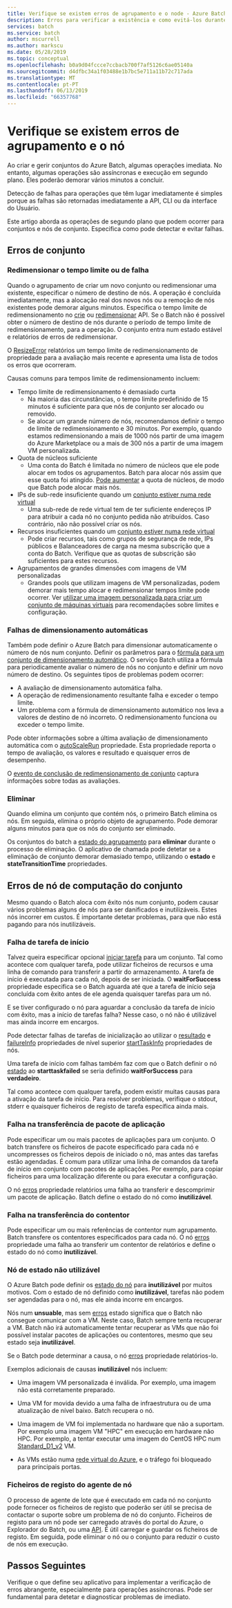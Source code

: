 ```yaml
---
title: Verifique se existem erros de agrupamento e o node - Azure Batch
description: Erros para verificar a existência e como evitá-los durante a criação de conjuntos e nós
services: batch
ms.service: batch
author: mscurrell
ms.author: markscu
ms.date: 05/28/2019
ms.topic: conceptual
ms.openlocfilehash: b0a9d04fccce7ccbacb700f7af5126c6ae05140a
ms.sourcegitcommit: d4dfbc34a1f03488e1b7bc5e711a11b72c717ada
ms.translationtype: MT
ms.contentlocale: pt-PT
ms.lasthandoff: 06/13/2019
ms.locfileid: "66357768"
---
```

# <a name="check-for-pool-and-node-errors"></a>Verifique se existem erros de agrupamento e o nó

Ao criar e gerir conjuntos do Azure Batch, algumas operações imediata. No entanto, algumas operações são assíncronas e execução em segundo plano. Eles poderão demorar vários minutos a concluir.

Detecção de falhas para operações que têm lugar imediatamente é simples porque as falhas são retornadas imediatamente a API, CLI ou da interface do Usuário.

Este artigo aborda as operações de segundo plano que podem ocorrer para conjuntos e nós de conjunto. Especifica como pode detectar e evitar falhas.

## <a name="pool-errors"></a>Erros de conjunto

### <a name="resize-timeout-or-failure"></a>Redimensionar o tempo limite ou de falha

Quando o agrupamento de criar um novo conjunto ou redimensionar uma existente, especificar o número de destino de nós.  A operação é concluída imediatamente, mas a alocação real dos novos nós ou a remoção de nós existentes pode demorar alguns minutos.  Especifica o tempo limite de redimensionamento no [crie](https://docs.microsoft.com/rest/api/batchservice/pool/add) ou [redimensionar](https://docs.microsoft.com/rest/api/batchservice/pool/resize) API. Se o Batch não é possível obter o número de destino de nós durante o período de tempo limite de redimensionamento, para a operação. O conjunto entra num estado estável e relatórios de erros de redimensionar.

O [ResizeError](https://docs.microsoft.com/rest/api/batchservice/pool/get#resizeerror) relatórios um tempo limite de redimensionamento de propriedade para a avaliação mais recente e apresenta uma lista de todos os erros que ocorreram.

Causas comuns para tempos limite de redimensionamento incluem:

- Tempo limite de redimensionamento é demasiado curta
  - Na maioria das circunstâncias, o tempo limite predefinido de 15 minutos é suficiente para que nós de conjunto ser alocado ou removido.
  - Se alocar um grande número de nós, recomendamos definir o tempo de limite de redimensionamento e 30 minutos. Por exemplo, quando estamos redimensionando a mais de 1000 nós partir de uma imagem do Azure Marketplace ou a mais de 300 nós a partir de uma imagem VM personalizada.
- Quota de núcleos suficiente
  - Uma conta do Batch é limitada no número de núcleos que ele pode alocar em todos os agrupamentos. Batch para alocar nós assim que esse quota foi atingido. [Pode aumentar](https://docs.microsoft.com/azure/batch/batch-quota-limit) a quota de núcleos, de modo que Batch pode alocar mais nós.
- IPs de sub-rede insuficiente quando um [conjunto estiver numa rede virtual](https://docs.microsoft.com/azure/batch/batch-virtual-network)
  - Uma sub-rede de rede virtual tem de ter suficiente endereços IP para atribuir a cada nó no conjunto pedida não atribuídos. Caso contrário, não não possível criar os nós.
- Recursos insuficientes quando um [conjunto estiver numa rede virtual](https://docs.microsoft.com/azure/batch/batch-virtual-network)
  - Pode criar recursos, tais como grupos de segurança de rede, IPs públicos e Balanceadores de carga na mesma subscrição que a conta do Batch. Verifique que as quotas de subscrição são suficientes para estes recursos.
- Agrupamentos de grandes dimensões com imagens de VM personalizadas
  - Grandes pools que utilizam imagens de VM personalizadas, podem demorar mais tempo alocar e redimensionar tempos limite pode ocorrer.  Ver [utilizar uma imagem personalizada para criar um conjunto de máquinas virtuais](https://docs.microsoft.com/azure/batch/batch-custom-images) para recomendações sobre limites e configuração.

### <a name="automatic-scaling-failures"></a>Falhas de dimensionamento automáticas

Também pode definir o Azure Batch para dimensionar automaticamente o número de nós num conjunto. Definir os parâmetros para o [fórmula para um conjunto de dimensionamento automático](https://docs.microsoft.com/azure/batch/batch-automatic-scaling). O serviço Batch utiliza a fórmula para periodicamente avaliar o número de nós no conjunto e definir um novo número de destino. Os seguintes tipos de problemas podem ocorrer:

- A avaliação de dimensionamento automática falha.
- A operação de redimensionamento resultante falha e exceder o tempo limite.
- Um problema com a fórmula de dimensionamento automático nos leva a valores de destino de nó incorreto. O redimensionamento funciona ou exceder o tempo limite.

Pode obter informações sobre a última avaliação de dimensionamento automática com o [autoScaleRun](https://docs.microsoft.com/rest/api/batchservice/pool/get#autoscalerun) propriedade. Esta propriedade reporta o tempo de avaliação, os valores e resultado e quaisquer erros de desempenho.

O [evento de conclusão de redimensionamento de conjunto](https://docs.microsoft.com/azure/batch/batch-pool-resize-complete-event) captura informações sobre todas as avaliações.

### <a name="delete"></a>Eliminar

Quando elimina um conjunto que contém nós, o primeiro Batch elimina os nós. Em seguida, elimina o próprio objeto de agrupamento. Pode demorar alguns minutos para que os nós do conjunto ser eliminado.

Os conjuntos do batch a [estado do agrupamento](https://docs.microsoft.com/rest/api/batchservice/pool/get#poolstate) para **eliminar** durante o processo de eliminação. O aplicativo de chamada pode detetar se a eliminação de conjunto demorar demasiado tempo, utilizando o **estado** e **stateTransitionTime** propriedades.

## <a name="pool-compute-node-errors"></a>Erros de nó de computação do conjunto

Mesmo quando o Batch aloca com êxito nós num conjunto, podem causar vários problemas alguns de nós para ser danificados e inutilizáveis. Estes nós incorrer em custos. É importante detetar problemas, para que não está pagando para nós inutilizáveis.

### <a name="start-task-failure"></a>Falha de tarefa de início

Talvez queira especificar opcional [iniciar tarefa](https://docs.microsoft.com/rest/api/batchservice/pool/add#starttask) para um conjunto. Tal como acontece com qualquer tarefa, pode utilizar ficheiros de recursos e uma linha de comando para transferir a partir do armazenamento. A tarefa de início é executada para cada nó, depois de ser iniciada. O **waitForSuccess** propriedade especifica se o Batch aguarda até que a tarefa de início seja concluída com êxito antes de ele agenda quaisquer tarefas para um nó.

E se tiver configurado o nó para aguardar a conclusão da tarefa de início com êxito, mas a início de tarefas falha? Nesse caso, o nó não é utilizável mas ainda incorre em encargos.

Pode detectar falhas de tarefas de inicialização ao utilizar o [resultado](https://docs.microsoft.com/rest/api/batchservice/computenode/get#taskexecutionresult) e [failureInfo](https://docs.microsoft.com/rest/api/batchservice/computenode/get#taskfailureinformation) propriedades de nível superior [startTaskInfo](https://docs.microsoft.com/rest/api/batchservice/computenode/get#starttaskinformation) propriedades de nós.

Uma tarefa de início com falhas também faz com que o Batch definir o nó [estado](https://docs.microsoft.com/rest/api/batchservice/computenode/get#computenodestate) ao **starttaskfailed** se seria definido **waitForSuccess** para **verdadeiro**.

Tal como acontece com qualquer tarefa, podem existir muitas causas para a ativação da tarefa de início.  Para resolver problemas, verifique o stdout, stderr e quaisquer ficheiros de registo de tarefa específica ainda mais.

### <a name="application-package-download-failure"></a>Falha na transferência de pacote de aplicação

Pode especificar um ou mais pacotes de aplicações para um conjunto. O batch transfere os ficheiros de pacote especificado para cada nó e uncompresses os ficheiros depois de iniciado o nó, mas antes das tarefas estão agendadas. É comum para utilizar uma linha de comandos da tarefa de início em conjunto com pacotes de aplicações. Por exemplo, para copiar ficheiros para uma localização diferente ou para executar a configuração.

O nó [erros](https://docs.microsoft.com/rest/api/batchservice/computenode/get#computenodeerror) propriedade relatórios uma falha ao transferir e descomprimir um pacote de aplicação. Batch define o estado do nó como **inutilizável**.

### <a name="container-download-failure"></a>Falha na transferência do contentor

Pode especificar um ou mais referências de contentor num agrupamento. Batch transfere os contentores especificados para cada nó. O nó [erros](https://docs.microsoft.com/rest/api/batchservice/computenode/get#computenodeerror) propriedade uma falha ao transferir um contentor de relatórios e define o estado do nó como **inutilizável**.

### <a name="node-in-unusable-state"></a>Nó de estado não utilizável

O Azure Batch pode definir os [estado do nó](https://docs.microsoft.com/rest/api/batchservice/computenode/get#computenodestate) para **inutilizável** por muitos motivos. Com o estado de nó definido como **inutilizável**, tarefas não podem ser agendadas para o nó, mas ele ainda incorre em encargos.

Nós num **unsuable**, mas sem [erros](https://docs.microsoft.com/rest/api/batchservice/computenode/get#computenodeerror) estado significa que o Batch não consegue comunicar com a VM. Neste caso, Batch sempre tenta recuperar a VM. Batch não irá automaticamente tentar recuperar as VMs que não foi possível instalar pacotes de aplicações ou contentores, mesmo que seu estado seja **inutilizável**.

Se o Batch pode determinar a causa, o nó [erros](https://docs.microsoft.com/rest/api/batchservice/computenode/get#computenodeerror) propriedade relatórios-lo.

Exemplos adicionais de causas **inutilizável** nós incluem:

- Uma imagem VM personalizada é inválida. Por exemplo, uma imagem não está corretamente preparado.

- Uma VM for movida devido a uma falha de infraestrutura ou de uma atualização de nível baixo. Batch recupera o nó.

- Uma imagem de VM foi implementada no hardware que não a suportam. Por exemplo uma imagem VM "HPC" em execução em hardware não HPC. Por exemplo, a tentar executar uma imagem do CentOS HPC num [Standard_D1_v2](../virtual-machines/linux/sizes-general.md#dv2-series) VM.

- As VMs estão numa [rede virtual do Azure](batch-virtual-network.md), e o tráfego foi bloqueado para principais portas.

### <a name="node-agent-log-files"></a>Ficheiros de registo do agente de nó

O processo de agente de lote que é executado em cada nó no conjunto pode fornecer os ficheiros de registo que poderão ser útil se precisa de contactar o suporte sobre um problema de nó do conjunto. Ficheiros de registo para um nó pode ser carregado através do portal do Azure, o Explorador do Batch, ou uma [API](https://docs.microsoft.com/rest/api/batchservice/computenode/uploadbatchservicelogs). É útil carregar e guardar os ficheiros de registo. Em seguida, pode eliminar o nó ou o conjunto para reduzir o custo de nós em execução.

## <a name="next-steps"></a>Passos Seguintes

Verifique o que define seu aplicativo para implementar a verificação de erros abrangente, especialmente para operações assíncronas. Pode ser fundamental para detetar e diagnosticar problemas de imediato.
